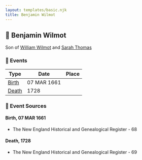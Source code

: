 ```yaml
---
layout: templates/basic.njk
title: Benjamin Wilmot
---
```

## 🔵 Benjamin Wilmot

Son of [William Wilmot](/people/4/47205976) and [Sarah Thomas](/people/2/28506175)

### 📆 Events

Type | Date | Place
------ | ------ | ------
[Birth](#event-event-2) | 07 MAR 1661 |
[Death](#event-event-3) | 1728 |

### 📰 Event Sources

#### <a id="event-event-2"></a> Birth, 07 MAR 1661
* The New England Historical and Genealogical Register  - 68

#### <a id="event-event-3"></a> Death, 1728
* The New England Historical and Genealogical Register  - 69